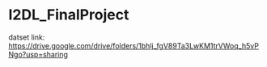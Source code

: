 # I2DL_FinalProject

datset link: https://drive.google.com/drive/folders/1bhlj_fgV89Ta3LwKM1trVWoq_h5vPNgo?usp=sharing
